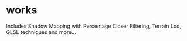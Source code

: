 # works
Includes Shadow Mapping with Percentage Closer Filtering, Terrain Lod, GLSL techniques and more... 
